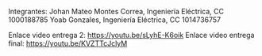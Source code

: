Integrantes:
Johan Mateo Montes Correa, Ingeniería Eléctrica, CC 1000188785
Yoab Gonzales, Ingeniería Eléctrica, CC 1014736757

Enlace video entrega 2: https://youtu.be/sLyhE-K6oik
Enlace video entrega final: https://youtu.be/KVZTTcJclyM